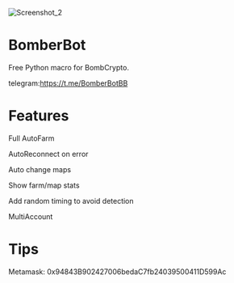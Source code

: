 ![Screenshot_2](https://user-images.githubusercontent.com/69945767/140529580-56d07a4d-01e6-403e-9f4e-a880648e49d4.png)


# BomberBot
Free Python macro for BombCrypto.

telegram:https://t.me/BomberBotBB

# Features
Full AutoFarm

AutoReconnect on error

Auto change maps

Show farm/map stats

Add random timing to avoid detection

MultiAccount

# Tips
Metamask: 0x94843B902427006bedaC7fb24039500411D599Ac

